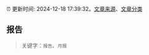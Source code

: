 :alarm_clock: 更新时间: 2024-12-18 17:39:32。[文章来源](/README.md)、[文章分类](/TAGS.md)

## 报告


> 关键字：`报告`、`月报`



